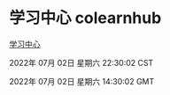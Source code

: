 # 学习中心 colearnhub
[学习中心](http://219.139.198.62:56308/colearnhub/)

2022年 07月 02日 星期六 22:30:02 CST

2022年 07月 02日 星期六 14:30:02 GMT
